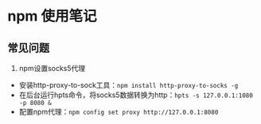 # npm 使用笔记

## 常见问题

1. npm设置socks5代理
  - 安装http-proxy-to-sock工具：`npm install http-proxy-to-socks -g`
  - 在后台运行hpts命令，将socks5数据转换为http：`hpts -s 127.0.0.1:1080 -p 8080 &`
  - 配置npm代理：`npm config set proxy http://127.0.0.1:8080`

